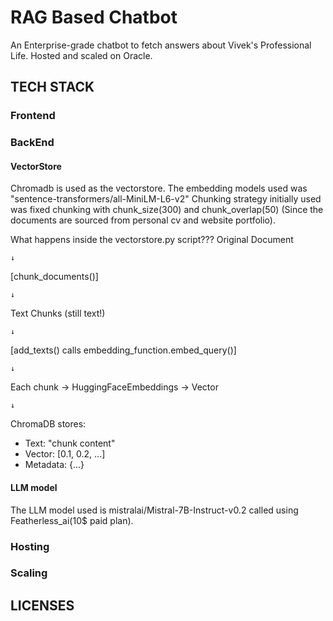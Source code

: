 # RAG Based Chatbot
An Enterprise-grade chatbot to fetch answers about Vivek's Professional Life. Hosted and scaled on Oracle. 

## TECH STACK

### Frontend
### BackEnd
#### VectorStore
Chromadb is used as the vectorstore. The embedding models used was "sentence-transformers/all-MiniLM-L6-v2"
Chunking strategy initially used was fixed chunking with  chunk_size(300) and chunk_overlap(50) (Since the documents are sourced from personal cv and website portfolio).

What happens inside the vectorstore.py script???
Original Document

    ↓
    
[chunk_documents()]

    ↓
    
Text Chunks (still text!)

    ↓
    
[add_texts() calls embedding_function.embed_query()]

    ↓
    
Each chunk → HuggingFaceEmbeddings → Vector

    ↓
    
ChromaDB stores:
  - Text: "chunk content"
  - Vector: [0.1, 0.2, ...]
  - Metadata: {...}
    
#### LLM model
The LLM model used is mistralai/Mistral-7B-Instruct-v0.2 called using Featherless_ai(10$ paid plan).
### Hosting
### Scaling

## LICENSES
